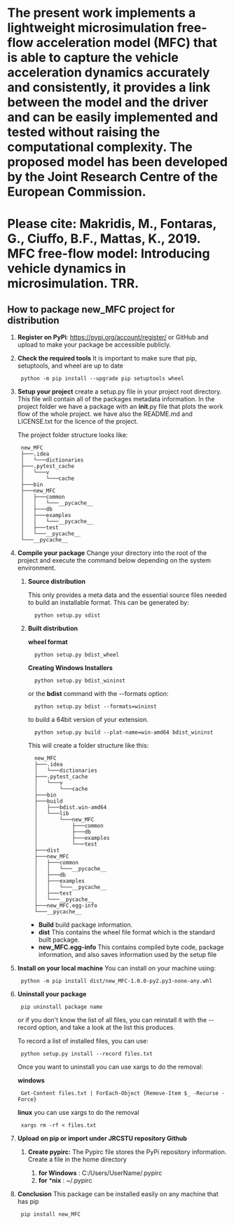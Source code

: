 # The present work implements a lightweight microsimulation free-flow acceleration model (MFC) that is able to capture the vehicle acceleration dynamics accurately and consistently, it provides a link between the model and the driver and can be easily implemented and tested without raising the computational complexity. The proposed model has been developed by the Joint Research Centre of the European Commission. 

# Please cite: Makridis, M., Fontaras, G., Ciuffo, B.F., Mattas, K., 2019. MFC free-flow model: Introducing vehicle dynamics in microsimulation. TRR.

## How to package new_MFC project for distribution
<!--move them to CONTRIBUTING.md -->

1. **Register on PyPi**: https://pypi.org/account/register/ or GitHub and upload 
    to make your package be accessible publicly.

2. **Check the required tools**
    It is important to make sure that pip, setuptools, and wheel are up to date      
    
        python -m pip install --upgrade pip setuptools wheel
        
3. **Setup your project**
    create a setup.py file in your project root directory. This file will contain
    all of the packages metadata information. In the project folder we have
    a package with an __init__.py file that plots the work flow of the whole 
    project. we have also the README.md and LICENSE.txt for the licence of the
    project.
    
    The project folder structure looks like: 
    
        new_MFC
        ├───.idea
        │   └───dictionaries
        ├───.pytest_cache
        │   └───v
        │       └───cache
        ├───bin
        ├───new_MFC
        │   ├───common
        │   │   └───__pycache__
        │   ├───db
        │   ├───examples
        │   │   └───__pycache__
        │   ├───test
        │   └───__pycache__
        └───__pycache__

4. **Compile your package**
   Change your directory into the root of the project and execute the command below
   depending on the system environment.
   
   1. **Source distribution**
   
        This only provides a meta data and the essential source files needed 
        to build an installable format. This can be generated by:
        
            python setup.py sdist
   
   2. **Built distribution**
         
         **wheel format**
         
            python setup.py bdist_wheel
            
         **Creating Windows Installers**
            
            python setup.py bdist_wininst
            
         or the **bdist** command with the --formats option:
         
            python setup.py bdist --formats=wininst
            
         to build a 64bit version of your extension.
         
            python setup.py build --plat-name=win-amd64 bdist_wininst   
            
         This will create a folder structure like this:

            new_MFC
            ├───.idea
            │   └───dictionaries
            ├───.pytest_cache
            │   └───v
            │       └───cache
            ├───bin
            ├───build
            │   ├───bdist.win-amd64
            │   └───lib
            │       └───new_MFC
            │           ├───common
            │           ├───db
            │           ├───examples
            │           └───test
            ├───dist
            ├───new_MFC
            │   ├───common
            │   │   └───__pycache__
            │   ├───db
            │   ├───examples
            │   │   └───__pycache__
            │   ├───test
            │   └───__pycache__
            ├───new_MFC.egg-info
            └───__pycache__

         * **Build** build package information.
         * **dist** This contains the wheel file format which is the standard 
            built package.
         * **new_MFC.egg-info** This contains compiled byte code, package 
            information, and also saves information used by the setup file

5. **Install on your local machine**
    You can install on your machine using:
    
        python -m pip install dist/new_MFC-1.0.0-py2.py3-none-any.whl
        
6. **Uninstall your package**

        pip uninstall package name
        
   or if you don't know the list of all files, you can reinstall it with the
   --record option, and take a look at the list this produces.
   
   To record a list of installed files, you can use:
   
        python setup.py install --record files.txt
        
   Once you want to uninstall you can use xargs to do the removal:
   
   **windows**
   
        Get-Content files.txt | ForEach-Object {Remove-Item $_ -Recurse -Force}
        
   **linux** you can use xargs to do the removal
   
        xargs rm -rf < files.txt

7. **Upload on pip or import under JRCSTU repository Github**

    1. **Create pypirc:** The Pypirc file stores the PyPi repository information. 
    Create a file in the home directory
    
        1. **for Windows** :  C:/Users/UserName/.pypirc
        2. **for** ***nix** :   ~/.pypirc  

8. **Conclusion**
    This package can be installed easily on any machine that has pip
    
        pip install new_MFC 

[1]: https://ljvmiranda921.github.io/notebook/2018/06/21/precommits-using-black-and-flake8/
[2]: https://black.readthedocs.io/                   